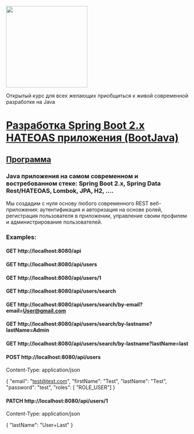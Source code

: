 <img src="http://javaops.ru/static/img/logo/javaops_30.png" width="223"/>

Открытый курс для всех желающих приобщиться к живой современной разработке на Java
# [Разработка Spring Boot 2.x HATEOAS приложения (BootJava)](http://javaops.ru/view/bootjava?ref=gh)
## [Программа](http://javaops.ru/view/bootjava#program)

### Java приложения на самом современном и востребованном стеке: Spring Boot 2.x, Spring Data Rest/HATEOAS, Lombok, JPA, H2, ....
Мы создадим с нуля основу любого современного REST веб-приложения: аутентификация и авторизация на основе ролей, регистрация пользователя в приложении, управление своим профилем и администрирование пользователей.

### Examples:

#### GET http://localhost:8080/api
#### GET http://localhost:8080/api/users
#### GET http://localhost:8080/api/users/1
#### GET http://localhost:8080/api/users/search
#### GET http://localhost:8080/api/users/search/by-email?email=User@gmail.com
#### GET http://localhost:8080/api/users/search/by-lastname?lastName=Admin
#### GET http://localhost:8080/api/users/search/by-lastname?lastName=last
#### POST http://localhost:8080/api/users
Content-Type: application/json

{
"email": "test@test.com",
"firstName": "Test",
"lastName": "Test",
"password": "test",
"roles": [ "ROLE_USER"]
}

#### PATCH http://localhost:8080/api/users/1
Content-Type: application/json

{
"lastName": "User+Last"
}